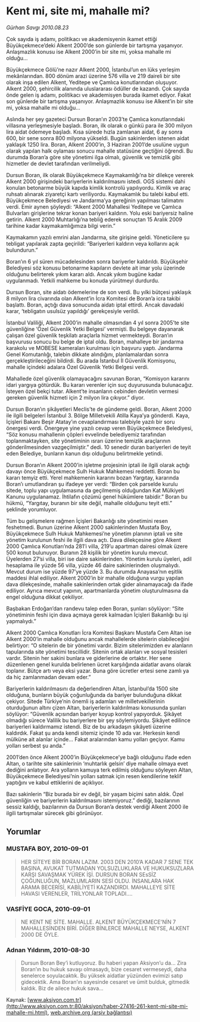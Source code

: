 # Kent mi, site mi, mahalle mi?

*Gürhan Savgı 2010.08.23*

<font class="agenda2NewsSpot">
 Çok sayıda iş adamı, politikacı ve akademisyenin ikamet ettiği Büyükçekmece’deki Alkent 2000’de son günlerde bir tartışma yaşanıyor. Anlaşmazlık konusu ise Alkent 2000’in bir site mi, yoksa mahalle mi olduğu…
</font>
<font class="newsDetail">
 <p>
  <p class="MsoNormal">
   Büyükçekmece Gölü’ne nazır Alkent 2000, İstanbul’un en lüks yerleşim mekânlarından. 800 dönüm arazi üzerine 576 villa ve 219 daireli bir site olarak inşa edilen Alkent, Yeditepe ve Çamlıca konutlarından oluşuyor. Alkent 2000, şehircilik alanında uluslararası ödüller de kazandı. Çok sayıda önde gelen iş adamı, politikacı ve akademisyen burada ikamet ediyor. Fakat son günlerde bir tartışma yaşanıyor. Anlaşmazlık konusu ise Alkent’in bir site mi, yoksa mahalle mi olduğu…
  </p>
  <p class="MsoNormal">
   Aslında her şey gazeteci Dursun Boran’ın 2003’te Çamlıca konutlarındaki villasına yerleşmesiyle başladı. Boran, ilk olarak o günkü para ile 300 milyon lira aidat ödemeye başladı. Kısa sürede hızla zamlanan aidat, 6 ay sonra 600, bir sene sonra 800 milyona yükseldi. Bugün sakinlerden istenen aidat yaklaşık 1250 lira. Boran, Alkent 2000’in, 3 Haziran 2001’de usulüne uygun olarak yapılan halk oylaması sonucu mahalle statüsüne geçtiğini öğrendi. Bu durumda Boran’a göre site yönetimi ilga olmalı, güvenlik ve temizlik gibi hizmetler de devlet tarafından verilmeliydi.
  </p>
  <p class="MsoNormal">
   Dursun Boran, ilk olarak Büyükçekmece Kaymakamlığı’na bir dilekçe vererek Alkent 2000 girişindeki bariyerlerin kaldırılmasını istedi. OGS sistemi dahi konulan betonarme büyük kapıda kimlik kontrolü yapılıyordu. Kimlik ve araç ruhsatı alınarak ziyaretçi kartı veriliyordu. Kaymakamlık bu talebi kabul etti. Büyükçekmece Belediyesi ve Jandarma’ya gereğinin yapılması talimatını verdi. Emir aynen şöyleydi: “Alkent 2000 Mahallesi Yeditepe ve Çamlıca Bulvarları girişlerine tekrar konan bariyeri kaldırın. Yolu eski bariyersiz haline getirin. Alkent 2000 Muhtarlığı’na tebliğ ederek sonuçtan 15 Aralık 2009 tarihine kadar kaymakamlığımıza bilgi verin.”
   <span>
   </span>
  </p>
  <p class="MsoNormal">
   Kaymakamın yazılı emrini alan Jandarma, site girişine geldi. Yöneticilere şu tebligat yapılarak zapta geçirildi: “Bariyerleri kaldırın veya kollarını açık bulundurun.”
  </p>
  <p class="MsoNormal">
   Boran’ın 6 yıl süren mücadelesinden sonra bariyerler kaldırıldı. Büyükşehir Belediyesi söz konusu betonarme kapıların devlete ait imar yolu üzerinde olduğunu belirterek yıkım kararı aldı. Ancak yıkım bugüne kadar uygulanmadı. Yetkili mahkeme bu konuda yürütmeyi durdurdu.
  </p>
  <p class="MsoNormal">
   Dursun Boran, site aidatı ödemelerine de son verdi. Bu yılki bütçesi yaklaşık 8 milyon lira civarında olan Alkent’in İcra Komitesi de Boran’a icra takibi başlattı. Boran, açtığı dava sonucunda aidatı iptal ettirdi. Ancak davadaki karar, ‘tebligatın usulsüz yapıldığı’ gerekçesiyle verildi.
  </p>
  <p class="MsoNormal">
   İstanbul Valiliği, Alkent 2000’in mahalle olmasından 4 yıl sonra 2005’te site güvenliğine ‘Özel Güvenlik Yetki Belgesi’ vermişti. Bu belgeye dayanarak çalışan özel güvenlik teşkilatı araçlarla hizmet vermekteydi. Boran’ın başvurusu sonucu bu belge de iptal oldu. Boran, mahalleye bir jandarma karakolu ve MOBESE kameraları kurulması için başvuru yaptı. Jandarma Genel Komutanlığı, talebin dikkate alındığını, planlamalardan sonra gerçekleştirileceğini bildirdi. Bu arada İstanbul İl Güvenlik Komisyonu, mahalle içindeki adalara Özel Güvenlik Yetki Belgesi verdi.
  </p>
  <p class="MsoNormal">
   Mahallede özel güvenlik olamayacağını savunan Boran, “Komisyon kararını idari yargıya götürdük. Bu kararı verenler için suç duyurusunda bulunacağız. İsteyen özel bekçi tutar. Alkent’te insanların cebinden devletin vermesi gereken güvenlik hizmeti için 2 milyon lira çıkıyor.” diyor.
  </p>
  <p class="MsoNormal">
   Dursun Boran’ın şikâyetleri Meclis’te de gündeme geldi. Boran, Alkent 2000 ile ilgili belgeleri İstanbul 3. Bölge Milletvekili Atilla Kaya’ya gönderdi. Kaya, İçişleri Bakanı Beşir Atatay’ın cevaplandırması talebiyle yazılı bir soru önergesi verdi. Önergeye yine yazılı cevap veren Büyükçekmece Belediyesi, “Söz konusu mahallenin çöpleri evvelinde belediyemiz tarafından toplanmaktayken, site yönetiminin ısrarı üzerine temizlik araçlarının gönderilmesinden vazgeçilmiştir.” dedi. 10 senedir duran bariyerleri de teyit eden Belediye, bunların kanun dışı olduğunu belirtmekle yetindi.
  </p>
  <p class="MsoNormal">
   Dursun Boran’ın Alkent 2000’in işletme projesinin iptali ile ilgili olarak açtığı davayı önce Büyükçekmece Sulh Hukuk Mahkemesi reddetti. Boran bu kararı temyiz etti. Yerel mahkemenin kararını bozan Yargıtay, kararında Boran’ı umutlandıran şu ifadeye yer verdi: “Birden çok parselde kurulu sitede, toplu yapı uygulamasına da geçilmemiş olduğundan Kat Mülkiyeti Kanunu uygulanamaz. İhtilafın çözümü genel hükümlere tabidir.” Boran bu hükmü, “Yargıtay, buranın bir site değil, mahalle olduğunu teyit etti.” şeklinde yorumluyor.
   <span>
   </span>
  </p>
  <p class="MsoNormal">
   Tüm bu gelişmelere rağmen İçişleri Bakanlığı site yönetimini resen feshetmedi. Bunun üzerine Alkent 2000 sakinlerinden Mustafa Boy, Büyükçekmece Sulh Hukuk Mahkemesi’ne yönetim planının iptali ve site yönetim kurulunun feshi ile ilgili dava açtı. Dava dilekçesine göre Alkent 2000 Çamlıca Konutları’nda 281’i villa, 219’u apartman dairesi olmak üzere 500 konut bulunuyor. Buranın 28 kişilik bir yönetim kurulu mevcut. Üyelerden 27’si villa, biri ise daire sakinlerinden. Yönetim kurulu üyeleri, adil hesaplama ile yüzde 56 villa, yüzde 46 daire sakinlerinden oluşmalıydı. Mevcut durum ise yüzde 97’ye yüzde 3. Bu durumda Anayasa’nın eşitlik maddesi ihlal ediliyor. Alkent 2000’in bir mahalle olduğuna vurgu yapılan dava dilekçesinde, mahalle sakinlerinden ortak gider alınamayacağı da ifade ediliyor. Ayrıca mevcut yapının, apartmanlarda yönetim oluşturulmasına da engel olduğuna dikkat çekiliyor.
  </p>
  <p class="MsoNormal">
   Başbakan Erdoğan’dan randevu talep eden Boran, şunları söylüyor: “Site yönetiminin feshi için dava açmaya gerek kalmadan İçişleri Bakanlığı bu işi yapmalıydı.”
  </p>
  <p class="MsoNormal">
   Alkent 2000 Çamlıca Konutları İcra Komitesi Başkanı Mustafa Cem Altan ise Alkent 2000’in mahalle olduğunu ancak mahallelerde sitelerin olabileceğini belirtiyor: “O sitelerin de bir yönetimi vardır. Bizim sitelerimizden ev alanların tapularında site yönetimi tescillidir. Sitenin ortak alanları ve sosyal tesisleri vardır. Sitenin her sakini bunlara ve giderlerine de ortaktır. Her sene düzenlenen genel kurulda belirlenen ücret karşılığında aidatlar avans olarak toplanır. Bütçe artı veya eksi yazar. Buna göre ücretler ertesi sene zamlı ya da hiç zamlanmadan devam eder.”
  </p>
  <p class="MsoNormal">
   Bariyerlerin kaldırılmasını da değerlendiren Altan, İstanbul’da 1500 site olduğuna, bunların büyük çoğunluğunda da bariyer bulunduğuna dikkat çekiyor. Sitede Türkiye’nin önemli iş adamları ve milletvekillerinin oturduğunun altını çizen Altan, bariyerlerin kaldırılması konusunda şunları söylüyor: “Güvenlik açısından bariyer koyup kontrol yapıyorduk. Şikâyet olmadığı sürece Valilik bu bariyerlere bir şey söylemiyordu. Şikâyet edilince bariyerleri kaldırmamız istendi. Biz de bu arkadaşın şikâyeti üzerine kaldırdık. Fakat şu anda kendi sitemiz içinde 10 ada var. Herkesin kendi mülküne ait alanlar içinde... Fakat aralarından kamu yolları geçiyor. Kamu yolları serbest şu anda.”
  </p>
  <p class="MsoNormal">
   2001’den önce Alkent 2000’in Büyükçekmece’ye bağlı olduğunu ifade eden Altan, o tarihte site sakinlerinin ‘muhtarlık gelsin’ diye mahalle olmaya evet dediğini anlatıyor. Ara yolların kamuya terk edilmiş olduğunu söyleyen Altan, Büyükçekmece Belediyesi’nin yolları satmak için resen kendilerine teklif yaptığını ve kabul ettiklerini de açıklıyor.
  </p>
  <p class="MsoNormal">
   Bazı sakinlerin “Biz burada bir ev değil, bir yaşam biçimi satın aldık. Özel güvenliğin ve bariyerlerin kaldırılmasını istemiyoruz.” dediği, bazılarının sessiz kaldığı, bazılarının da Dursun Boran’a destek verdiği Alkent 2000 ile ilgili tartışmalar sürecek gibi görünüyor.
  </p>
 </p>
</font>

## Yorumlar

### MUSTAFA BOY, 2010-09-01
> HER SİTEYE BİR BORAN LAZIM. 2003 DEN 2010’A KADAR 7 SENE TEK BAŞINA, AVUKAT TUTMADAN YOLSUZLUKLARA VE HUKUKSUZLARA KARŞI SAVAŞMAK YÜREK İŞİ. DURSUN BORAN SEsSİZ ÇOĞUNLUĞUN, MAZLUMLARIN SESİ OLDU. İNSANLARA HAK ARAMA BECERİSİ, KABİLİYETİ KAZANDIRDI. MAHALLEYE SİTE HAVASI VERENLER, TRİLYONLAR TOPLADI....

### VASFİYE GOCA, 2010-09-01
> NE KENT NE SİTE. MAHALLE. ALKENT BÜYÜKÇEKMECE'NİN 7 MAHALLESİNDEN BİRİ. DİĞER BİNLERCE MAHALLE NEYSE, ALKENT 2000 DE ÖYLE.

### Adnan Yıldırım, 2010-08-30
> Dursun Boran Bey’i kutluyoruz. Bu haberi yapan Aksiyon’u da... Zira Boran’ın bu hukuk savaşı olmasaydı, bize cesaret vermeseydi, daha senelerce soyulacaktık. Bu yüksek aidatlar yüzünden evimizi satıp gidecektik. Ama Boran’ın sayesinde cesaret ve ümit bulduk, gitmedik kaldık. Biz de ailece hukuk sava...

Kaynak: [www.aksiyon.com.tr](http://www.aksiyon.com.tr:80/aksiyon/haber-27416-261-kent-mi-site-mi-mahalle-mi.html), [web.archive.org (arşiv bağlantısı)](http://web.archive.org/web/20110811095435/http://www.aksiyon.com.tr:80/aksiyon/haber-27416-261-kent-mi-site-mi-mahalle-mi.html)

